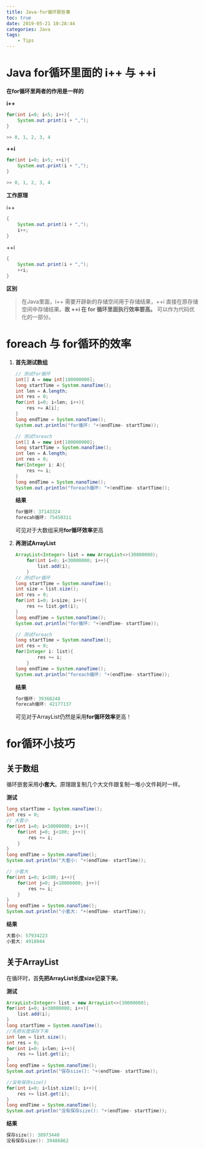 ```yaml
---
title: Java-for循环那些事
toc: true
date: 2019-05-21 10:28:44
categories: Java
tags:
    - Tips
---
```


# Java **for**循环里面的 **i++** 与 **++i** 

**在for循环里两者的作用是一样的**

**i++**
```Java
for(int i=0; i<5; i++){
    System.out.print(i + ",");
}

>> 0, 1, 2, 3, 4
```

**++i**
```Java
for(int i=0; i<5; ++i){
    System.out.print(i + ",");
}

>> 0, 1, 2, 3, 4
```

**工作原理**

i++
```Java
{
    System.out.print(i + ",");
    i++;
}
```

++i
```Java
{
    System.out.print(i + ",");
    ++i;
}
```

**区别**
> 在Java里面，i++ 需要开辟新的存储空间用于存储结果，++i 直接在原存储空间中存储结果。**故 **++i** 在 for 循环里面执行效率要高。** 可以作为代码优化的一部分。

# foreach 与 for循环的效率

1. **首先测试数组**

    ```Java
    // 测试for循环
    int[] A = new int[100000000];
    long startTime = System.nanoTime();
    int len = A.length;
    int res = 0;
    for(int i=0; i<len; i++){
        res += A[i];
    }
    long endTime = System.nanoTime();
    System.out.println("for循环: "+(endTime- startTime));

    // 测试foreach
    int[] A = new int[100000000];
    long startTime = System.nanoTime();
    int len = A.length;
    int res = 0;
    for(Integer i: A){
        res += i;
    }
    long endTime = System.nanoTime();
    System.out.println("foreach循环: "+(endTime- startTime));
    ```

    **结果**

    ```Java
    for循环: 37143324
    forecah循环: 75450311
    ```

    可见对于大数组采用**for循环效率**更高

2. **再测试ArrayList**

    ```Java
    ArrayList<Integer> list = new ArrayList<>(30000000);
        for(int i=0; i<30000000; i++){
            list.add(i);
        }
    // 测试for循环
    long startTime = System.nanoTime();
    int size = list.size();
    int res = 0;
    for(int i=0; i<size; i++){
        res += list.get(i);
    }
    long endTime = System.nanoTime();
    System.out.println("for循环: "+(endTime- startTime));

    // 测试foreach
    long startTime = System.nanoTime();
    int res = 0;
    for(Integer i: list){
            res += i;
        }
    long endTime = System.nanoTime();
    System.out.println("foreach循环: "+(endTime- startTime));
    ```
    **结果**
    ```Java
    for循环: 39368248
    forecah循环: 42177137
    ```

    可见对于ArrayList仍然是采用**for循环效率**更高！

# for循环小技巧

## 关于数组

循环嵌套采用**小套大**。原理跟复制几个大文件跟复制一堆小文件耗时一样。

**测试**

```Java
long startTime = System.nanoTime();
int res = 0;
// 大套小
for(int i=0; i<10000000; i++){
    for(int j=0; j<100; j++){
        res += i;
    }
}
long endTime = System.nanoTime();
System.out.println("大套小: "+(endTime- startTime));
```

```Java
// 小套大
for(int i=0; i<100; i++){
    for(int j=0; j<10000000; j++){
        res += i;
    }
}
long endTime = System.nanoTime();
System.out.println("小套大: "+(endTime- startTime));
```

**结果**
```Java
大套小: 57934223
小套大: 4918044
```

## 关于ArrayList

在循环时，首**先把ArrayList长度size记录下来**。

**测试**

```Java
ArrayList<Integer> list = new ArrayList<>(30000000);
for(int i=0; i<30000000; i++){
    list.add(i);
}
long startTime = System.nanoTime();
//先把长度保存下来
int len = list.size();
int res = 0;
for(int i=0; i<len; i++){
    res += list.get(i);
}
long endTime = System.nanoTime();
System.out.println("保存size(): "+(endTime- startTime));

//没有保存size()
for(int i=0; i<list.size(); i++){
    res += list.get(i);
}
long endTime = System.nanoTime();
System.out.println("没有保存size(): "+(endTime- startTime));
```

**结果**
```Java
保存size(): 38973440
没有保存size(): 39486862
```





